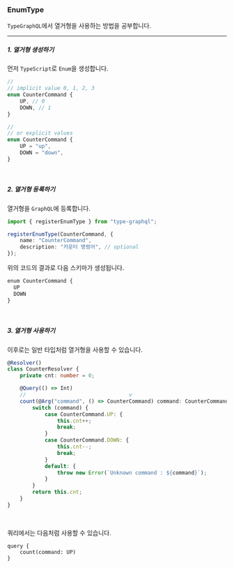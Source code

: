 ### EnumType

`TypeGraphQL`에서 열거형을 사용하는 방법을 공부합니다.

---

##### 1. 열거형 생성하기

먼저 `TypeScript`로 `Enum`을 생성합니다.

```ts
//
// implicit value 0, 1, 2, 3
enum CounterCommand {
    UP, // 0
    DOWN, // 1
}

//
// or explicit values
enum CounterCommand {
    UP = "up",
    DOWN = "down",
}
```

<br/>

##### 2. 열거형 등록하기

열거형을 `GraphQL`에 등록합니다.

```ts
import { registerEnumType } from "type-graphql";

registerEnumType(CounterCommand, {
    name: "CounterCommand",
    description: "카운터 명령어", // optional
});
```

위의 코드의 결과로 다음 스키마가 생성됩니다.

```ddl
enum CounterCommand {
  UP
  DOWN
}
```

<br/>

##### 3. 열거형 사용하기

이후로는 일반 타입처럼 열거형을 사용할 수 있습니다.

```ts
@Resolver()
class CounterResolver {
    private cnt: number = 0;

    @Query(() => Int)
    //                                 v
    count(@Arg("command", () => CounterCommand) command: CounterCommand) {
        switch (command) {
            case CounterCommand.UP: {
                this.cnt++;
                break;
            }
            case CounterCommand.DOWN: {
                this.cnt--;
                break;
            }
            default: {
                throw new Error(`Unknown command : ${command}`);
            }
        }
        return this.cnt;
    }
}
```

<br/>

쿼리에서는 다음처럼 사용할 수 있습니다.

```gql
query {
    count(command: UP)
}
```
